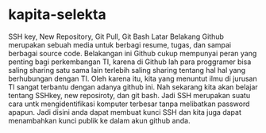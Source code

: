 # kapita-selekta
SSH key, New Repository, Git Pull, Git Bash
Latar Belakang
Github merupakan sebuah media untuk berbagi resume, tugas, dan sampai berbagai source code. Belakangan ini Github cukup mempunyai peran yang penting bagi perkembangan TI, karena di Github lah para proggramer  bisa saling sharing satu sama lain terlebih saling sharing tentang hal hal yang berhubungan dengan TI. Oleh karena itu, kita yang menuntut ilmu di jurusan TI sangat terbantu dengan adanya github ini. 
Nah sekarang kita akan belajar tentang SSHkey, new reposiroty, dan git bash. Jadi SSH merupakan suatu cara untk mengidentifikasi komputer terbesar tanpa melibatkan password apapun. Jadi disini anda dapat membuat kunci SSH dan kita juga dapat menambahkan kunci publik ke dalam akun github anda. 
